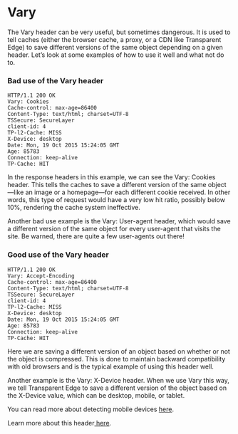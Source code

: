 # Vary

The Vary header can be very useful, but sometimes dangerous. It is used to tell caches (either the browser cache, a proxy, or a CDN like Transparent Edge) to save different versions of the same object depending on a given header. Let’s look at some examples of how to use it well and what not do to.

### Bad use of the Vary header

```
HTTP/1.1 200 OK
Vary: Cookies
Cache-control: max-age=86400
Content-Type: text/html; charset=UTF-8
TSSecure: SecureLayer
client-id: 4
TP-l2-Cache: MISS
X-Device: desktop
Date: Mon, 19 Oct 2015 15:24:05 GMT
Age: 85783
Connection: keep-alive
TP-Cache: HIT
```

In the response headers in this example, we can see the Vary: Cookies header. This tells the caches to save a different version of the same object—like an image or a homepage—for each different cookie received. In other words, this type of request would have a very low hit ratio, possibly below 10%, rendering the cache system ineffective.&#x20;

Another bad use example is the Vary: User-agent header, which would save a different version of the same object for every user-agent that visits the site. Be warned, there are quite a few user-agents out there!

### Good use of the Vary header

```
HTTP/1.1 200 OK
Vary: Accept-Encoding
Cache-control: max-age=86400
Content-Type: text/html; charset=UTF-8
TSSecure: SecureLayer
client-id: 4
TP-l2-Cache: MISS
X-Device: desktop
Date: Mon, 19 Oct 2015 15:24:05 GMT
Age: 85783
Connection: keep-alive
TP-Cache: HIT
```

Here we are saving a different version of an object based on whether or not the object is compressed. This is done to maintain backward compatibility with old browsers and is the typical example of using this header well.

Another example is the Vary: X-Device header. When we use Vary this way, we tell Transparent Edge to save a different version of the object based on the X-Device value, which can be desktop, mobile, or tablet.

You can read more about detecting mobile devices [here](https://docs.transparentedge.eu/v/english/getting-started/faq/funcionalidades/deteccion-de-dispositivos).

Learn more about this header[ here](https://www.w3.org/Protocols/rfc2616/rfc2616-sec14.html).
